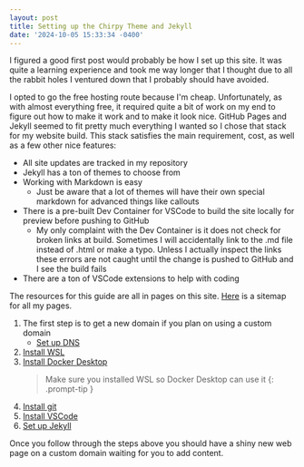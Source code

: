 ```yaml
---
layout: post
title: Setting up the Chirpy Theme and Jekyll
date: '2024-10-05 15:33:34 -0400'
---
```


I figured a good first post would probably be how I set up this site.  It was quite a learning experience and took me way longer that I thought due to all the rabbit holes I ventured down that I probably should have avoided.

I opted to go the free hosting route because I'm cheap.  Unfortunately, as with almost everything free, it required quite a bit of work on my end to figure out how to make it work and to make it look nice.  GitHub Pages and Jekyll seemed to fit pretty much everything I wanted so I chose that stack for my website build.  This stack satisfies the main requirement, cost, as well as a few other nice features:

- All site updates are tracked in my repository
- Jekyll has a ton of themes to choose from
- Working with Markdown is easy
  - Just be aware that a lot of themes will have their own special markdown for advanced things like callouts
- There is a pre-built Dev Container for VSCode to build the site locally for preview before pushing to GitHub
  - My only complaint with the Dev Container is it does not check for broken links at build.  Sometimes I will accidentally link to the .md file instead of .html or make a typo.  Unless I actually inspect the links these errors are not caught until the change is pushed to GitHub and I see the build fails
- There are a ton of VSCode extensions to help with coding

The resources for this guide are all in pages on this site.  [Here](/pages) is a sitemap for all my pages.

1. The first step is to get a new domain if you plan on using a custom domain
   - [Set up DNS](/pages/github/pages/set-up-dns)
2. [Install WSL](/pages/wsl/install)
3. [Install Docker Desktop](/pages/docker-desktop/install)
      > Make sure you installed WSL so Docker Desktop can use it
      {: .prompt-tip }
4. [Install git](/pages/git/install) 
5. [Install VSCode](/pages/vscode/initial-setup)
6. [Set up Jekyll](/pages/github/pages/jekyll/set-up-jekyll)

Once you follow through the steps above you should have a shiny new web page on a custom domain waiting for you to add content.

